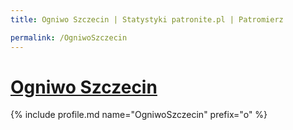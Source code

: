 ```yaml
---
title: Ogniwo Szczecin | Statystyki patronite.pl | Patromierz

permalink: /OgniwoSzczecin
---
```


# [Ogniwo Szczecin](https://patronite.pl/OgniwoSzczecin)

{% include profile.md name="OgniwoSzczecin" prefix="o" %}
